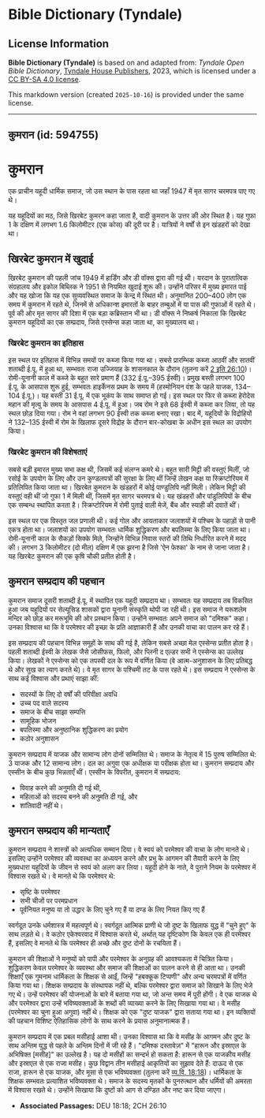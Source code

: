 # Bible Dictionary (Tyndale)

## License Information

**Bible Dictionary (Tyndale)** is based on and adapted from: _Tyndale Open Bible Dictionary_, [Tyndale House Publishers](https://tyndaleopenresources.com/), 2023, which is licensed under a [CC BY-SA 4.0 license](https://creativecommons.org/licenses/by-sa/4.0/legalcode.en).

This markdown version (created `2025-10-16`) is provided under the same license.



--------------------------------

## कुमरान (id: 594755)

कुमरान
======

एक प्राचीन यहूदी धार्मिक समाज, जो उस स्थान के पास रहता था जहाँ 1947 में मृत सागर चरमपत्र पाए गए थे।

यह यहूदियों का मठ, जिसे खिरबेट कुमरन कहा जाता है, वादी कुमरान के उत्तर की ओर स्थित है। यह गुफा 1 के दक्षिण में लगभग 1\.6 किलोमीटर (एक कोस) की दूरी पर है। यात्रियों ने वर्षों से इन खंडहरों को देखा था।

खिरबेट कुमरान में खुदाई
-----------------------

खिरबेट कुमरान की पहली जांच 1949 में हार्डिंग और डी वॉक्स द्वारा की गई थी। यरदान के पुरातात्विक संग्रहालय और इकोल बिब्लिक ने 1951 से नियमित खुदाई शुरू की। उन्होंने परिसर में मुख्य इमारत पाई और यह खोजा कि यह एक सुव्यवस्थित समाज के केन्द्र में स्थित थी। अनुमानित 200–400 लोग एक समय में कुमरान में रहते थे, जिनमें से अधिकान्श इमारतों के बाहर तम्बुओं में या पास की गुफाओं में रहते थे। पूर्व की ओर मृत सागर की दिशा में एक बड़ा कब्रिस्तान भी था। डी वॉक्स ने निष्कर्ष निकाला कि खिरबेट कुमरान यहूदियों का एक सम्प्रदाय, जिसे एस्सेन्स कहा जाता था, का मुख्यालय था।

### खिरबेट कुमरान का इतिहास

इस स्थल पर इतिहास में विभिन्न समयों पर कब्जा किया गया था। सबसे प्रारम्भिक कब्जा आठवीं और सातवीं शताब्दी ई.पू. में हुआ था, सम्भवतः राजा उज्जियाह के शासनकाल के दौरान (तुलना करें [2 इति 26:10](https://ref.ly/2Chr26:10))। रोमी\-यूनानी काल में कब्जे के बहुत सारे प्रमाण हैं (332 ई.पू.–395 ईस्वी)। प्रमुख बस्ती लगभग 100 ई.पू. के आसपास शुरू हुई, सम्भवतः हाइर्केनस प्रथम के समय में (हस्मोनियन वंश के पहले याजक, 134–104 ई.पू.)। यह बस्ती 31 ई.पू. में एक भूकंप के साथ समाप्त हो गई। इस स्थल पर फिर से कब्जा हेरोदेस महान की मृत्यु के समय के आसपास 4 ई.पू. में हुआ। जब रोम ने इसे 68 ईस्वी में कब्जा कर लिया, तो यह स्थल छोड़ दिया गया। रोम ने वहां लगभग 90 ईस्वी तक कब्जा बनाए रखा। बाद में, यहूदियों के विद्रोहियों ने 132–135 ईस्वी में रोम के खिलाफ दूसरे विद्रोह के दौरान बार\-कोखबा के अधीन इस स्थल का उपयोग किया।

### खिरबेट कुमरान की विशेषताएं

सबसे बड़ी इमारत मुख्य सभा कक्ष थी, जिसमें कई संलग्न कमरे थे। बहुत सारी मिट्टी की वस्तुएं मिलीं, जो रसोई के उपयोग के लिए और उन कुण्डलपत्रों की सुरक्षा के लिए थीं जिन्हें लेखन कक्ष या स्क्रिप्टोरियम में प्रतिलिपित किया जाता था। खिरबेत कुमरान के खंडहरों में कोई पाण्डुलिपि नहीं मिली। लेकिन मिट्टी की वस्तुएं वही थीं जो गुफा 1 में मिली थीं, जिसमें मृत सागर चरमपत्र थे। यह खंडहरों और पांडुलिपियों के बीच एक सम्बन्ध स्थापित करता है। स्क्रिप्टोरियम में रोमी पुताई वाली मेजें, बैंच और स्याही की दवातें थीं।

इस स्थल पर एक विस्तृत जल प्रणाली थी। कई गोल और आयताकार जलाशयों में पश्चिम के पहाड़ों से पानी एकत्र होता था। जलाशयों का उपयोग सम्भवतः धार्मिक शुद्धिकरण और बपतिस्मा के लिए किया जाता था। रोमी\-यूनानी काल के सैकड़ों सिक्के मिले, जिन्होंने विभिन्न निवास स्तरों की तिथि निर्धारित करने में मदद की। लगभग 3 किलोमीटर (दो मील) दक्षिण में एक झरना है जिसे 'ऐन फेश्का' के नाम से जाना जाता है। यह खिरबेट कुमरान की एक कृषि चौकी प्रतीत होती है।

कुमरान सम्प्रदाय की पहचान
-------------------------

कुमरान समाज दूसरी शताब्दी ई.पू. में स्थापित एक यहूदी सम्प्रदाय था। सम्भवतः यह सम्प्रदाय तब विकसित हुआ जब यहूदियों पर सेल्यूसिड शासकों द्वारा यूनानी संस्कृति थोपी जा रही थी। इस समाज ने यरूशलेम मन्दिर को छोड़ कर मरूभूमि की ओर प्रस्थान किया। उन्होंने सम्भवतः अपने समाज को "दमिश्क" कहा। उनका विश्वास था कि वे परमेश्वर की इच्छा के प्रति आज्ञाकारी हैं और उनकी वाचा का पालन कर रहे हैं।

इस सम्प्रदाय की पहचान विभिन्न समूहों के साथ की गई है, लेकिन सबसे अच्छा मेल एस्सेन्स प्रतीत होता है। पहली शताब्दी ईस्वी के लेखक जैसे जोसीफस, फिलो, और प्लिनी द एल्डर सभी ने एस्सेन्स का उल्लेख किया। लेखकों ने एस्सेन्स को एक तपस्वी दल के रूप में वर्णित किया (वे आत्म\-अनुशासन के लिए प्रतिबद्ध थे और सुख का त्याग करते थे)। वे मृत सागर के पश्चिमी तट के पास रहते थे। इस सम्प्रदाय ने एस्सेन्स के साथ कई विश्वास और प्रथाएं साझा कीं:

* सदस्यों के लिए दो वर्षों की परिवीक्षा अवधि
* उच्च पद वाले सदस्य
* समाज के बीच साझा सम्पत्ति
* सामूहिक भोजन
* बपतिस्मा और अनुष्ठानिक शुद्धिकरण का प्रयोग
* कठोर अनुशासन

कुमरान सम्प्रदाय में याजक और सामान्य लोग दोनों सम्मिलित थे। समाज के नेतृत्व में 15 पुरुष सम्मिलित थे: 3 याजक और 12 सामान्य लोग। दल का अगुवा एक अधीक्षक या परीक्षक होता था। कुमरान सम्प्रदाय और एस्सीन के बीच कुछ भिन्नताएँ थीं। एस्सीन के विपरीत, कुमरान में सम्प्रदाय:

* विवाह करने की अनुमति दी गई थी,
* महिलाओं को सदस्य बनने की अनुमति दी गई, और
* शांतिवादी नहीं थे।

कुमरान सम्प्रदाय की मान्यताएँ
-----------------------------

कुमरान सम्प्रदाय ने शास्त्रों को अत्यधिक सम्मान दिया। वे स्वयं को परमेश्वर की वाचा के लोग मानते थे। इसलिए उन्होंने परमेश्वर की व्यवस्था का अध्ययन करने और प्रभु के आगमन की तैयारी करने के लिए मुख्यधारा यहूदियों के जीवन से स्वयं को अलग कर लिया। यहूदी होने के नाते, वे पुराने नियम के परमेश्वर में विश्वास रखते थे। वे मानते थे कि परमेश्वर थे:

* सृष्टि के परमेश्वर
* सभी चीजों पर परमप्रधान
* पूर्वनियत मनुष्य या तो उद्धार के लिए चुने गए हैं या दण्ड के लिए नियत किए गए हैं

स्वर्गदूत उनके धर्मशास्त्र में महत्वपूर्ण थे। स्वर्गदूत आत्मिक प्राणी थे जो दुष्ट के खिलाफ युद्ध में "चुने हुए" के साथ लड़ते थे। वे कठोर एकेश्वरवाद में विश्वास करते थे, अर्थात् यह दृष्टिकोण कि केवल एक ही परमेश्वर हैं, इसलिए वे मानते थे कि परमेश्वर ही अच्छे और दुष्ट दोनों के रचयिता हैं।

कुमरान की शिक्षाओं ने मनुष्यों को पापी और परमेश्वर के अनुग्रह की आवश्यकता में चित्रित किया। शुद्धिकरण केवल परमेश्वर के व्यवस्था और समाज की शिक्षाओं का पालन करने से ही आता था। उनकी शिक्षाएँ एक गुमनाम धार्मिकता के शिक्षक से आईं, जिन्हें "हबक्कूक टिप्पणी" और अन्य चरमपत्रों में वर्णित किया गया था। शिक्षक सम्प्रदाय के संस्थापक नहीं थे, बल्कि परमेश्वर द्वारा समाज को सिखाने के लिए भेजे गए थे। उन्हें परमेश्वर की योजनाओं के बारे में बताया गया था, जो अन्त समय में पूरी होंगी। वे एक याजक थे और परमेश्वर द्वारा उन्हें भविष्यवक्ताओं के शब्दों की व्याख्या करने के लिए सिखाया गया था। वे मसीह (परमेश्वर का चुना हुआ अगुवा) नहीं थे। शिक्षक को एक "दुष्ट याजक" द्वारा सताया गया था। इन व्यक्तियों की पहचान विशिष्ट ऐतिहासिक लोगों के साथ करने के प्रयास अनुमानात्मक हैं।

कुमरान सम्प्रदाय में एक प्रबल मसीहाई आशा थी। उनका विश्वास था कि वे मसीह के आगमन और दुष्ट के साथ अन्तिम युद्ध से पहले के अन्तिम दिनों में जी रहे हैं। "दमिश्क दस्तावेज़" में "हारून और इस्राएल के अभिषिक्त \[मसीह]" का उल्लेख है। यह दो मसीहों का सन्दर्भ हो सकता है: हारून से एक याजकीय मसीह और इस्राएल से एक राजा मसीह। कुछ विद्वान तीन मसीहाई आकृतियों का सुझाव देते हैं: दाऊद से एक राजा, हारून से एक याजक, और मूसा से एक भविष्यवक्ता (तुलना करें [व्य.वि. 18:18](https://ref.ly/Deut18:18))। धार्मिकता के शिक्षक सम्भवतः प्रत्याशित भविष्यवक्ता थे। समाज के सदस्य मृतकों के पुनरुत्थान और धर्मियों की अमरता में विश्वास रखते थे। उन्होंने सिखाया कि दुष्टों को आग से दण्डित और नष्ट कर दिया जाएगा।

* **Associated Passages:** DEU 18:18; 2CH 26:10

